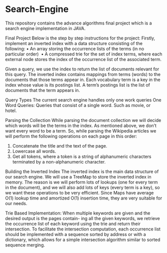 # Search-Engine
This repository contains the advance algorithms final project which is a search engine implementation in JAVA.

Final Project
Below is the step by step instructions for the project:
Firstly, implement an inverted index with a data structure consisting of the following: 
•	An array storing the occurrence lists of the terms (in no particular order) 
•	A compressed trie for the set of index terms, where each external node stores the index of the occurrence list of the associated term. 

Given a query, we use the index to return the list of documents relevant for this query. The inverted index contains mappings from terms (words) to the documents that those terms appear in. Each vocabulary term is a key in the index whose value is its postings list. A term’s postings list is the list of documents that the term appears in. 

Query Types
The current search engine handles only one work queries
One Word Queries: Queries that consist of a single word. Such as movie, or hotel.

Parsing the Collection
While parsing the document collection we will decide which words will be the terms in the index. As mentioned above, we don’t want every word to be a term. So, while parsing the Wikipedia articles we will perform the following operations on each page in this order:
1) Concatenate the title and the text of the page.
2) Lowercase all words.
3) Get all tokens, where a token is a string of alphanumeric characters terminated by a non-alphanumeric character.

Building the Inverted Index
The inverted index is the main data structure of our search engine. We will use a TreeMap  to store the inverted index in memory. The reason is we will perform lots of lookups (one for every term in the document), and we will also add lots of keys (every term is a key), so we want these operations to be very efficient. Since Maps have average O(1) lookup time and amortized O(1) insertion time, they are very suitable for our needs.

 
Trie Based Implementation:
When multiple keywords are given and the desired output is the pages contain- ing all the given keywords, we retrieve the occurrence list of each keyword using the trie and return their intersection. To facilitate the intersection computation, each occurrence list should be implemented with a sequence sorted by address or with a dictionary, which allows for a simple intersection algorithm similar to sorted sequence merging.
